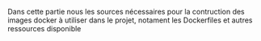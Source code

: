Dans cette partie nous les sources nécessaires pour la contruction des images docker à utiliser dans le projet, notament les Dockerfiles et autres ressources disponible
